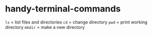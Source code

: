 # handy-terminal-commands

`ls` = list files and directories
`cd` = change directory 
`pwd` = print working directory 
`mkdir` = make a new directory 

